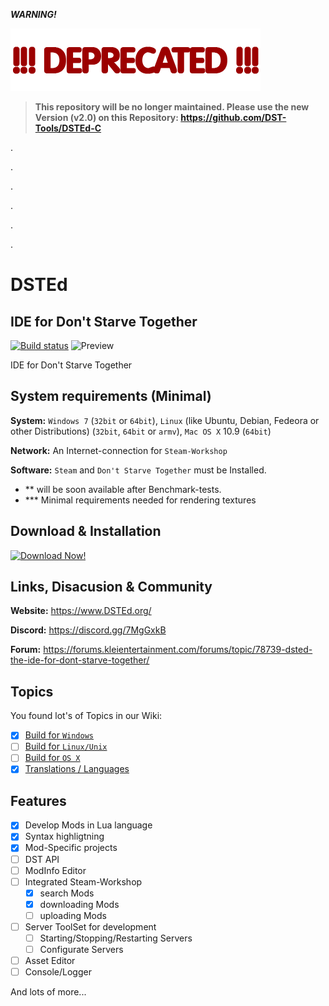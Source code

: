 ***WARNING!***

![DEPRECATED](https://raw.githubusercontent.com/DST-Tools/DSTEd/master/dep.png)
> **This repository will be no longer maintained. Please use the new Version (v2.0) on this Repository: https://github.com/DST-Tools/DSTEd-C**

.

.

.

.

.

.
# DSTEd
## IDE for Don't Starve Together

[![Build status](https://ci.appveyor.com/api/projects/status/pntgndsm8ytwul3g?svg=true&passingText=DSTEd%20successfully%20Builded&pendingText=DSTEd%20will%20currently%20builded...&failingText=DSTEd%20cant%20Builded)](https://ci.appveyor.com/project/Bizarrus/dsted-539e1)
![Preview](https://github.com/DST-Tools/DSTEd/raw/master/Screenshots/preview.png)


IDE for Don't Starve Together

## System requirements (Minimal)
**System:** `Windows 7` (`32bit` or `64bit`), `Linux` (like Ubuntu, Debian, Fedeora or other Distributions) (`32bit`, `64bit` or `armv`), `Mac OS X` 10.9 (`64bit`)

**Network:** An Internet-connection for `Steam-Workshop`

**Software:** `Steam` and `Don't Starve Together` must be Installed.

 - ** will be soon available after Benchmark-tests.
 - *** Minimal requirements needed for rendering textures
 
## Download & Installation
[![Download Now!](http://asduser.github.io/examples/images/githubDownloadButton.png)](https://github.com/DST-Tools/DSTEd/releases)

## Links, Disacusion & Community
**Website:** https://www.DSTEd.org/

**Discord:** https://discord.gg/7MgGxkB

**Forum:** https://forums.kleientertainment.com/forums/topic/78739-dsted-the-ide-for-dont-starve-together/

## Topics
You found lot's of Topics in our Wiki:

- [X] [Build for `Windows`](https://github.com/DST-Tools/DSTEd/wiki/Build-Windows)
- [ ] [Build for `Linux/Unix`](https://github.com/DST-Tools/DSTEd/wiki/Build-Linux)
- [ ] [Build for `OS X`](https://github.com/DST-Tools/DSTEd/wiki/Build-OSX)
- [x] [Translations / Languages](https://github.com/DST-Tools/DSTEd/wiki/Languages)

## Features

- [x] Develop Mods in Lua language
- [x] Syntax highligtning
- [x] Mod-Specific projects
- [ ] DST API
- [ ] ModInfo Editor
- [ ] Integrated Steam-Workshop
  - [x] search Mods
  - [x] downloading Mods
  - [ ] uploading Mods
- [ ] Server ToolSet for development
  - [ ] Starting/Stopping/Restarting Servers
  - [ ] Configurate Servers
- [ ] Asset Editor
- [ ] Console/Logger

And lots of more...
